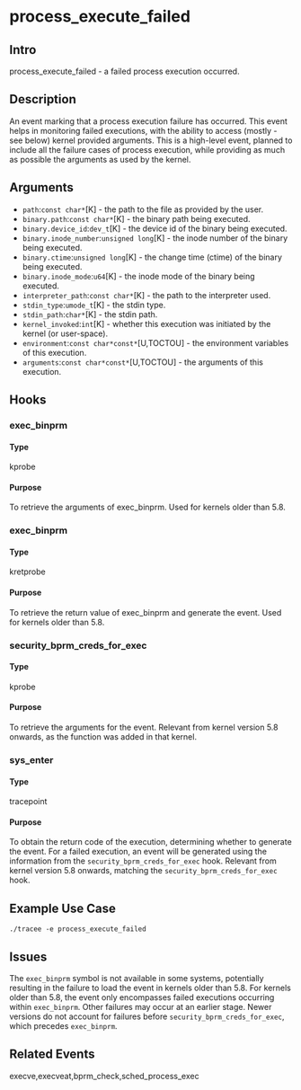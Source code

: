 # process_execute_failed

## Intro
process_execute_failed - a failed process execution occurred.

## Description
An event marking that a process execution failure has occurred. This event helps in 
monitoring failed executions, with the ability to access (mostly - see below) kernel provided arguments.
This is a high-level event, planned to include all the failure cases of process execution, 
while providing as much as possible the arguments as used by the kernel.

## Arguments
* `path`:`const char*`[K] - the path to the file as provided by the user. 
* `binary.path`:`const char*`[K] - the binary path being executed.
* `binary.device_id`:`dev_t`[K] - the device id of the binary being executed.
* `binary.inode_number`:`unsigned long`[K] - the inode number of the binary being executed.
* `binary.ctime`:`unsigned long`[K] - the change time (ctime) of the binary being executed.
* `binary.inode_mode`:`u64`[K] - the inode mode of the binary being executed.
* `interpreter_path`:`const char*`[K] - the path to the interpreter used.
* `stdin_type`:`umode_t`[K] - the stdin type.
* `stdin_path`:`char*`[K] - the stdin path.
* `kernel_invoked`:`int`[K] - whether this execution was initiated by the kernel (or user-space).
* `environment`:`const char*const*`[U,TOCTOU] - the environment variables of this execution.
* `arguments`:`const char*const*`[U,TOCTOU] - the arguments of this execution.

## Hooks
### exec_binprm
#### Type
kprobe
#### Purpose
To retrieve the arguments of exec_binprm.
Used for kernels older than 5.8.

### exec_binprm
#### Type
kretprobe
#### Purpose
To retrieve the return value of exec_binprm and generate the event.
Used for kernels older than 5.8.

### security_bprm_creds_for_exec
#### Type
kprobe
#### Purpose
To retrieve the arguments for the event.
Relevant from kernel version 5.8 onwards, as the function was added in that kernel.

### sys_enter
#### Type
tracepoint
#### Purpose
To obtain the return code of the execution, determining whether to generate the event.
For a failed execution, an event will be generated using the information from the `security_bprm_creds_for_exec` hook.
Relevant from kernel version 5.8 onwards, matching the `security_bprm_creds_for_exec` hook.

## Example Use Case

```console
./tracee -e process_execute_failed
```

## Issues
The `exec_binprm` symbol is not available in some systems, potentially resulting in the failure to load the event in kernels older than 5.8.
For kernels older than 5.8, the event only encompasses failed executions occurring within `exec_binprm`. Other failures may occur at an earlier stage. Newer versions do not account for failures before `security_bprm_creds_for_exec`, which precedes `exec_binprm`.

## Related Events
execve,execveat,bprm_check,sched_process_exec